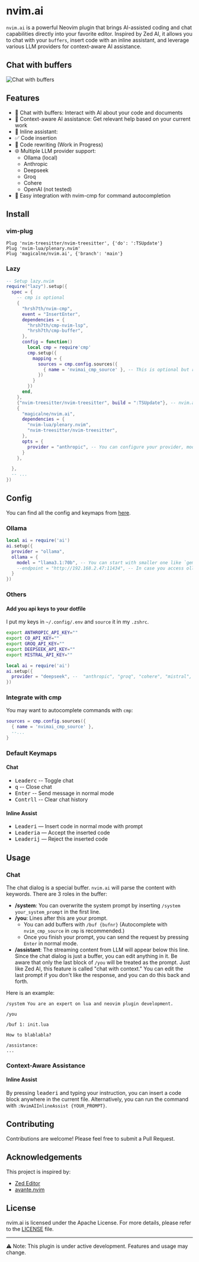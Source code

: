 # nvim.ai

`nvim.ai` is a powerful Neovim plugin that brings AI-assisted coding and chat capabilities directly into your favorite editor. Inspired by Zed AI, it allows you to chat with your `buffers`, insert code with an inline assistant, and leverage various LLM providers for context-aware AI assistance.

## Chat with buffers

![Chat with buffers](https://github.com/user-attachments/assets/32f9b649-32af-4a0c-8c79-be3647ccc953)

## Features

- 🤖 Chat with buffers: Interact with AI about your code and documents
- 🧠 Context-aware AI assistance: Get relevant help based on your current work
- 📝 Inline assistant:
 - ✅ Code insertion
 - 🚧 Code rewriting (Work in Progress)
- 🌐 Multiple LLM provider support:
   - Ollama (local)
   - Anthropic
   - Deepseek
   - Groq
   - Cohere
   - OpenAI (not tested)
- 🔧 Easy integration with nvim-cmp for command autocompletion

## Install

### vim-plug
```
Plug 'nvim-treesitter/nvim-treesitter', {'do': ':TSUpdate'}
Plug 'nvim-lua/plenary.nvim'
Plug 'magicalne/nvim.ai', {'branch': 'main'}
```

### Lazy

```Lua
-- Setup lazy.nvim
require("lazy").setup({
  spec = {
    -- cmp is optional
    {
      "hrsh7th/nvim-cmp",
      event = "InsertEnter",
      dependencies = {
        "hrsh7th/cmp-nvim-lsp",
        "hrsh7th/cmp-buffer",
      },
      config = function()
        local cmp = require'cmp'
        cmp.setup({
          mapping = {
            sources = cmp.config.sources({
              { name = 'nvimai_cmp_source' }, -- This is optional but recommended
            })
          }
        })
      end,
    },
    {"nvim-treesitter/nvim-treesitter", build = ":TSUpdate"}, -- nvim.ai depends on treesitter
    {
      "magicalne/nvim.ai",
      dependencies = {
        "nvim-lua/plenary.nvim",
        "nvim-treesitter/nvim-treesitter",
      },
      opts = {
        provider = "anthropic", -- You can configure your provider, model or keymaps here.
      }
    },

  },
  -- ...
})
```

## Config

You can find all the config and keymaps from [here](https://github.com/magicalne/nvim.ai/blob/main/lua/ai/config.lua#L16).

### Ollama

```Lua
local ai = require('ai')
ai.setup({
  provider = "ollama",
  ollama = {
    model = "llama3.1:70b", -- You can start with smaller one like `gemma2` or `llama3.1`
    --endpoint = "http://192.168.2.47:11434", -- In case you access ollama from another machine
  }
})
```

### Others

#### Add you api keys to your dotfile

I put my keys in `~/.config/.env` and `source` it in my `.zshrc`.

```sh
export ANTHROPIC_API_KEY=""
export CO_API_KEY=""
export GROQ_API_KEY=""
export DEEPSEEK_API_KEY=""
export MISTRAL_API_KEY=""
```

```Lua
local ai = require('ai')
ai.setup({
  provider = "deepseek", --  "anthropic", "groq", "cohere", "mistral", "hyperbolic", "snova "
})
```

### Integrate with cmp

You may want to autocomplete commands with `cmp`:

```Lua
sources = cmp.config.sources({
  { name = 'nvimai_cmp_source' },
  --...
}
```

### Default Keymaps

#### Chat
- <kbd>Leader</kbd><kbd>c</kbd> -- Toggle chat
- <kbd>q</kbd> -- Close chat
- <kbd>Enter</kbd> -- Send message in normal mode
- <kbd>Contrl</kbd><kbd>l</kbd> -- Clear chat history

#### Inline Assist

- <kbd>Leader</kbd><kbd>i</kbd> — Insert code in normal mode with prompt
- <kbd>Leader</kbd><kbd>i</kbd><kbd>a</kbd> — Accept the inserted code
- <kbd>Leader</kbd><kbd>i</kbd><kbd>j</kbd> — Reject the inserted code

## Usage

### Chat

The chat dialog is a special buffer. `nvim.ai` will parse the content with keywords. There are 3 roles in the buffer:
- **/system**: You can overwrite the system prompt by inserting `/system your_system_prompt` in the first line.
- **/you**: Lines after this are your prompt.
  - You can add buffers with `/buf {bufnr}` (Autocomplete with `nvim_cmp_source` in `cmp` is recommended.)
  - Once you finish your prompt, you can send the request by pressing `Enter` in normal mode.
- **/assistant**: The streaming content from LLM will appear below this line.
Since the chat dialog is just a buffer, you can edit anything in it. Be aware that only the last block of `/you` will be treated as the prompt.
Just like Zed AI, this feature is called "chat with context." You can edit the last prompt if you don't like the response, and you can do this back and forth.

Here is an example:

```
/system You are an expert on lua and neovim plugin development.

/you

/buf 1: init.lua

How to blablabla?

/assistance:
...
```

### Context-Aware Assistance

#### Inline Assist

By pressing <kbd>leader</kbd><kbd>i</kbd> and typing your instruction, you can insert a code block anywhere in the current file.
Alternatively, you can run the command with `:NvimAIInlineAssist {YOUR_PROMPT}`.

## Contributing

Contributions are welcome! Please feel free to submit a Pull Request.

## Acknowledgements

This project is inspired by:
- [Zed Editor](https://zed.dev/)
- [avante.nvim](https://github.com/yetone/avante.nvim)

## License

nvim.ai is licensed under the Apache License. For more details, please refer to the [LICENSE](https://github.com/magicalne/nvim.ai/blob/main/LICENSE) file.


---

⚠️ Note: This plugin is under active development. Features and usage may change.
